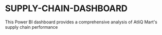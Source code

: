 # SUPPLY-CHAIN-DASHBOARD
This Power BI dashboard provides a comprehensive analysis of AtliQ Mart's supply chain performance
